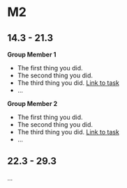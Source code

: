 # M2

## 14.3 - 21.3 

**Group Member 1**

- The first thing you did.
- The second thing you did.
- The third thing you did. [Link to task](https://www.example.com)
- ... 

**Group Member 2** 
 
- The first thing you did. 
- The second thing you did.
- The third thing you did. [Link to task](https://www.example.com)
- ...

## 22.3 - 29.3

...
